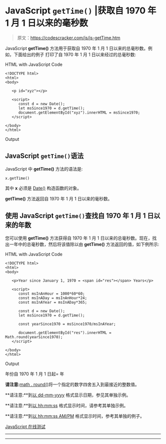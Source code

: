 # JavaScript `getTime()` |获取自 1970 年 1 月 1 日以来的毫秒数

> 原文：<https://codescracker.com/js/js-getTime.htm>

JavaScript **getTime()** 方法用于获取自 1970 年 1 月 1 日以来的总毫秒数。例如，下面给出的例子 打印了自 1970 年 1 月 1 日以来经过的总毫秒数:

HTML with JavaScript Code

```
<!DOCTYPE html>
<html>
<body>

   <p id="xyz"></p>

   <script>
      const d = new Date();
      let msSince1970 = d.getTime();
      document.getElementById("xyz").innerHTML = msSince1970;
   </script>

</body>
</html>
```

Output

## JavaScript `getTime()`语法

JavaScript 中 **getTime()** 方法的语法是:

```
x.getTime()
```

其中 **x** 必须是 [Date()](/js/js-date-constructor.htm) 构造函数的对象。

**getTime()** 方法返回自 1970 年 1 月 1 日以来的毫秒数。

## 使用 JavaScript `getTime()`查找自 1970 年 1 月 1 日以来的年数

您可以使用 **getTime()** 方法获得自 1970 年 1 月 1 日以来的总毫秒数。现在，找出一年中的总毫秒数，然后将该值除以由 **getTime()** 方法返回的值，如下例所示:

HTML with JavaScript Code

```
<!DOCTYPE html>
<html>
<body>

   <p>Year since January 1, 1970 = <span id="res"></span> Years</p>

   <script>
      const msInAnHour = 1000*60*60;
      const msInADay = msInAnHour*24;
      const msInAYear = msInADay*365;

      const d = new Date();
      let msSince1970 = d.getTime();

      const yearSince1970 = msSince1970/msInAYear;

      document.getElementById("res").innerHTML = Math.round(yearSince1970);
   </script>

</body>
</html>
```

Output

年份自 1970 年 1 月 1 日起= 年

**请注意:**[math . round()](/js/js-Math-round.htm)将一个指定的数字四舍五入到最接近的整数值。

**请注意:**到[以 dd-mm-yyyy](/js/js-dates.htm#b) 格式显示日期，参见其单独示例。

**请注意:**到[以 hh:mm:ss](/js/js-dates.htm#c) 格式显示时间，请参考其单独示例。

**请注意:**到[以 hh:mm:ss AM/PM](/js/js-dates.htm#d) 格式显示时间，参考其单独的例子。

[JavaScript 在线测试](/exam/showtest.php?subid=6)

* * *

* * *